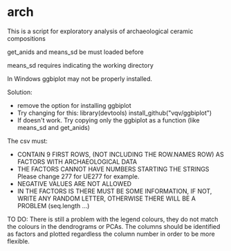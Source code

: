 # arch
This is a script for exploratory analysis of archaeological ceramic compositions

get_anids and means_sd be must loaded before 

means_sd requires indicating the working directory


In Windows ggbiplot may not be properly installed.


Solution: 
 - remove the option for installing ggbiplot
 - Try changing for this:
      library(devtools)
      install_github("vqv/ggbiplot")
 - If doesn't work. Try copying only the ggbiplot as a function (like means_sd and get_anids)
        
 
 The csv must:
 
  - CONTAIN 9 FIRST ROWS, (NOT INCLUDING THE ROW.NAMES ROW) AS FACTORS WITH ARCHAEOLOGICAL DATA
  - THE FACTORS CANNOT HAVE NUMBERS STARTING THE STRINGS Please change 277 for UE277 for example.
  - NEGATIVE VALUES ARE NOT ALLOWED
  - IN THE FACTORS IS THERE MUST BE SOME INFORMATION, IF NOT, WRITE ANY RANDOM LETTER, OTHERWISE THERE WILL BE A PROBLEM (seq.length ...)
 
 
 
 TO DO:
 There is still a problem with the legend colours, they do not match the colours in the dendrograms or PCAs. 
 The columns should be identified as factors and plotted regardless the column number in order to be more flexible. 
